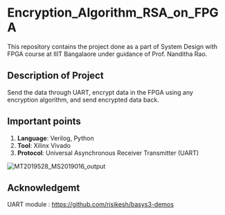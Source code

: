 # Encryption_Algorithm_RSA_on_FPGA

This repository contains the project done as a part of System Design with FPGA course at IIIT Bangalaore under guidance of Prof. Nanditha Rao.

## Description of Project

Send the data through UART, encrypt data in the FPGA using any encryption algorithm, and send encrypted data back.

## Important points

1. __Language__: Verilog, Python
2. __Tool__: Xilinx Vivado
3. __Protocol__: Universal Asynchronous Receiver Transmitter (UART)

![MT2019528_MS2019016_output](https://user-images.githubusercontent.com/15063738/126124345-68e3db40-1cee-46d6-bc64-10cbea0cd864.png)

## Acknowledgemt

UART module : https://github.com/risikesh/basys3-demos
